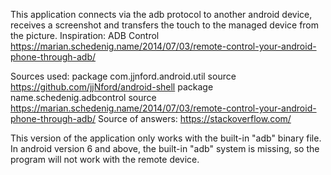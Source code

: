 This application connects via the adb protocol to another android device, receives a screenshot and transfers the touch to the managed device from the picture.
Inspiration: ADB Control https://marian.schedenig.name/2014/07/03/remote-control-your-android-phone-through-adb/

Sources used:
package com.jjnford.android.util source https://github.com/jjNford/android-shell
package name.schedenig.adbcontrol source https://marian.schedenig.name/2014/07/03/remote-control-your-android-phone-through-adb/
Source of answers:
https://stackoverflow.com/

This version of the application only works with the built-in "adb" binary file. In android version 6 and above, the built-in "adb" system is missing, so the program will not work with the remote device.